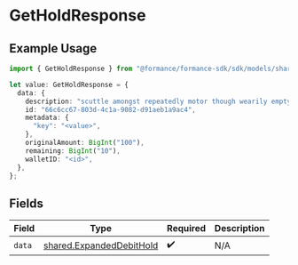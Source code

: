 # GetHoldResponse

## Example Usage

```typescript
import { GetHoldResponse } from "@formance/formance-sdk/sdk/models/shared";

let value: GetHoldResponse = {
  data: {
    description: "scuttle amongst repeatedly motor though wearily empty",
    id: "66c6cc67-803d-4c1a-9082-d91aeb1a9ac4",
    metadata: {
      "key": "<value>",
    },
    originalAmount: BigInt("100"),
    remaining: BigInt("10"),
    walletID: "<id>",
  },
};
```

## Fields

| Field                                                                       | Type                                                                        | Required                                                                    | Description                                                                 |
| --------------------------------------------------------------------------- | --------------------------------------------------------------------------- | --------------------------------------------------------------------------- | --------------------------------------------------------------------------- |
| `data`                                                                      | [shared.ExpandedDebitHold](../../../sdk/models/shared/expandeddebithold.md) | :heavy_check_mark:                                                          | N/A                                                                         |